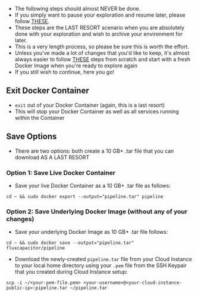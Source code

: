 * The following steps should almost NEVER be done.
* If you simply want to pause your exploration and resume later, please follow [THESE](http://github.com/fluxcapacitor/pipeline/wiki/Pause-and-Stop-Environment).
* These steps are the LAST RESORT scenario when you are absolutely done with your exploration and wish to archive your environment for later.
* This is a very length process, so please be sure this is worth the effort.
* Unless you've made a lot of changes that you'd like to keep, it's almost always easier to follow [THESE](https://github.com/fluxcapacitor/pipeline/wiki/Setup-Cloud-Environment) steps from scratch and start with a fresh Docker Image when you're ready to explore again
* If you still wish to continue, here you go!

## Exit Docker Container
* `exit` out of your Docker Container (again, this is a last resort) 
* This will stop your Docker Container as well as all services running within the Container

## Save Options
* There are two options:  both create a 10 GB+ .tar file that you can download AS A LAST RESORT

### Option 1:  Save Live Docker Container
* Save your live Docker Container as a 10 GB+ .tar file as follows:
```
cd ~ && sudo docker export --output="pipeline.tar" pipeline
```

### Option 2:  Save Underlying Docker Image (without any of your changes)
* Save your underlying Docker Image as 10 GB+ .tar file follows:
```
cd ~ && sudo docker save --output="pipeline.tar" fluxcapacitor/pipeline
```

* Download the newly-created `pipeline.tar` file from your Cloud Instance to your local home directory using your `.pem` file from the SSH Keypair that you created during Cloud Instance setup:
```
scp -i ~/<your-pem-file.pem> <your-username>@<your-cloud-instance-public-ip>:pipeline.tar ~/pipeline.tar
```
